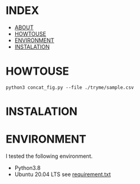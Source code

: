 # INDEX
- [ABOUT](#ABOUT)
- [HOWTOUSE](#HOWTOUSE)
- [ENVIRONMENT](#ENVIRONMENT)
- [INSTALATION](#INSTALATION)

# HOWTOUSE

```shell
python3 concat_fig.py --file ./tryme/sample.csv
```

# INSTALATION

# ENVIRONMENT
I tested the following environment.
- Python3.8
- Ubuntu 20.04 LTS
see [requirement.txt](./requirements.txt)
